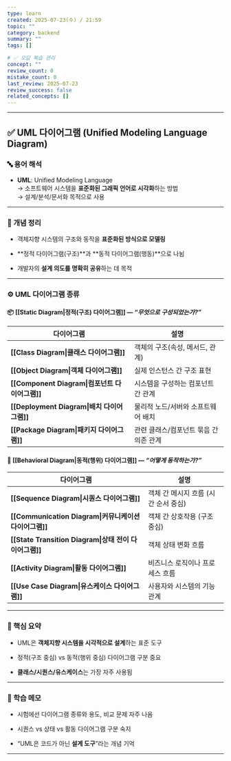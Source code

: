 ```yaml
---
type: learn
created: 2025-07-23(수) / 21:59
topic: ""
category: backend
summary: ""
tags: []

# ✅ 오답 복습 관리
concept: ""
review_count: 0
mistake_count: 0
last_review: 2025-07-23
review_success: false
related_concepts: []
---
```

---

## ✅ UML 다이어그램 (Unified Modeling Language Diagram)

### 🔤 용어 해석

- **UML**: Unified Modeling Language  
    → 소프트웨어 시스템을 **표준화된 그래픽 언어로 시각화**하는 방법  
    → 설계/분석/문서화 목적으로 사용
    

---

### 📌 개념 정리

- 객체지향 시스템의 구조와 동작을 **표준화된 방식으로 모델링**
    
- **정적 다이어그램(구조)**과 **동적 다이어그램(행동)**으로 나뉨
    
- 개발자의 **설계 의도를 명확히 공유**하는 데 목적
    

---

### ⚙️ UML 다이어그램 종류

#### 📦 [[Static Diagram|정적(구조) 다이어그램]] — _“무엇으로 구성되었는가?”_

| 다이어그램                                 | 설명                     |
| ------------------------------------- | ---------------------- |
| **[[Class Diagram\|클래스 다이어그램]]**      | 객체의 구조(속성, 메서드, 관계)    |
| **[[Object Diagram\|객체 다이어그램]]**      | 실제 인스턴스 간 구조 표현        |
| **[[Component Diagram\|컴포넌트 다이어그램]]** | 시스템을 구성하는 컴포넌트 간 관계    |
| **[[Deployment Diagram\|배치 다이어그램]]**  | 물리적 노드/서버와 소프트웨어 배치    |
| **[[Package Diagram\|패키지 다이어그램]]**    | 관련 클래스/컴포넌트 묶음 간 의존 관계 |

#### 🔁 [[Behavioral Diagram|동적(행위) 다이어그램]] — _“어떻게 동작하는가?”_

| 다이어그램                                         | 설명                     |
| --------------------------------------------- | ---------------------- |
| **[[Sequence Diagram\|시퀀스 다이어그램]]**           | 객체 간 메시지 흐름 (시간 순서 중심) |
| **[[Communication Diagram\|커뮤니케이션 다이어그램]]**   | 객체 간 상호작용 (구조 중심)      |
| **[[State Transition Diagram\|상태 전이 다이어그램]]** | 객체 상태 변화 흐름            |
| **[[Activity Diagram\|활동 다이어그램]]**            | 비즈니스 로직이나 프로세스 흐름      |
| **[[Use Case Diagram\|유스케이스 다이어그램]]**         | 사용자와 시스템의 기능 관계        |

---

### 🎯 핵심 요약

- UML은 **객체지향 시스템을 시각적으로 설계**하는 표준 도구
    
- 정적(구조 중심) vs 동적(행위 중심) 다이어그램 구분 중요
    
- **클래스/시퀀스/유스케이스**는 가장 자주 사용됨
    

---

### 🧠 학습 메모

- 시험에선 다이어그램 종류와 용도, 비교 문제 자주 나옴
    
- 시퀀스 vs 상태 vs 활동 다이어그램 구분 숙지
    
- “UML은 코드가 아닌 **설계 도구**”라는 개념 기억
    

---